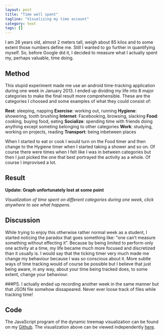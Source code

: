 ```yaml
---
layout: post
title: "Time well spent"
tagline: "Visualizing my time account"
category: text
tags: []
---
```

I am 26 years old, almost 2 meters tall, weigh about 85 kilos and to some extent those numbers define me. Still I wanted to go further in quantifying myself. So, before Google did it, I decided to measure what I actually spent my, perhaps valuable, time doing. 

Method
----------------

This stupid experiment made me use an android time-tracking application during one week in January 2013. I ended up dividing my life into 8 major categories to make the final result more comprehensible. These are the categories I choosed and some examples of what they could consist of:

 **Rest**: sleeping, napping
 **Exercise**: working out, running
 **Hygiene**: showering, tooth brushing
 **Internet**: Facebooking, browsing, slacking
 **Food**: cooking, buying food, eating
 **Socialize**: spending time with friends doing anything except someting belonging to other categories
 **Work**: studying, working on projects, reading
 **Transport**: being inbetween places


 When I started to eat or cook I would turn on the Food timer and then change to the Hygiene timer when I started taking a shower and so on. Of course there were times when I felt like I was in between categories but then I just picked the one that best portrayed the activity as a whole. Of course I improvised a lot.

Result
--------
**Update: Graph unfortunately lost at some point**

*Visualization of time spent on different categories during one week, click anywhere to see what happens.*

Discussion
----------

 While trying to enjoy this otherwise rather normal week as a student, I started noticing the paradox that goes something like: "one can’t measure something without effecting it”. Because by being limited to perform only one activity at a time, my life became much more focused and discretized than it usually is. I would say that the ticking timer very much made me change my behaviour because I was so conscious about it. More subtle ways of time tracking would of course be possible but I believe that just being aware, in any way, about your time being tracked does, to some extent, change your behaviour. 

###PS.
I actually ended up recording another week in the same manner but that JSON file somehow dissapeared. Never ever loose track of files while tracking time!


Code 
-------
The JavaScript program of the dynamic treemap visualization can be found on my 
[Github](https://github.com/biggestT/lifelab). The visualization above can be viewed independently [here](https://dl.dropboxusercontent.com/u/113599483/lifelab/index.html).
